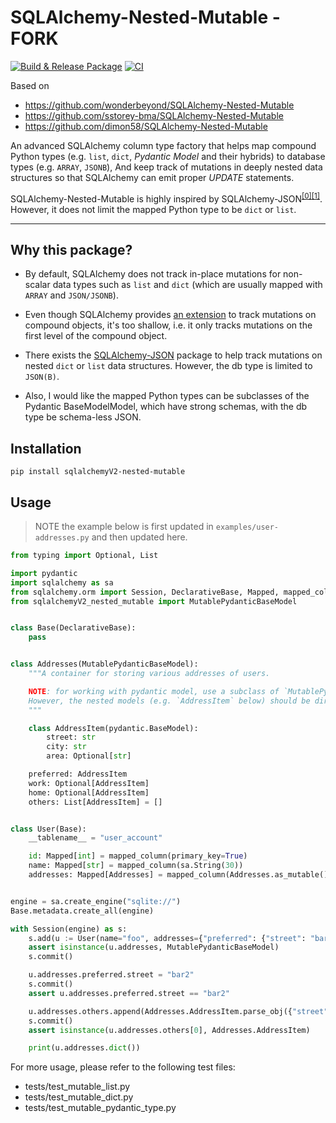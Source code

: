 SQLAlchemy-Nested-Mutable - FORK
================================

[![Build & Release Package](https://github.com/sstorey-bma/SQLAlchemy-Nested-Mutable/actions/workflows/release.yml/badge.svg)](https://github.com/sstorey-bma/SQLAlchemy-Nested-Mutable/actions/workflows/release.yml)
[![CI](https://github.com/sstorey-bma/SQLAlchemy-Nested-Mutable/actions/workflows/ci.yml/badge.svg)](https://github.com/sstorey-bma/SQLAlchemy-Nested-Mutable/actions/workflows/ci.yml)

Based on
- https://github.com/wonderbeyond/SQLAlchemy-Nested-Mutable
- https://github.com/sstorey-bma/SQLAlchemy-Nested-Mutable
- https://github.com/dimon58/SQLAlchemy-Nested-Mutable

An advanced SQLAlchemy column type factory that helps map compound Python types (e.g. `list`, `dict`, *Pydantic Model* and their hybrids) to database types (e.g. `ARRAY`, `JSONB`),
And keep track of mutations in deeply nested data structures so that SQLAlchemy can emit proper *UPDATE* statements.

SQLAlchemy-Nested-Mutable is highly inspired by SQLAlchemy-JSON<sup>[[0]](https://github.com/edelooff/sqlalchemy-json)</sup><sup>[[1]](https://variable-scope.com/posts/mutation-tracking-in-nested-json-structures-using-sqlalchemy)</sup>.
However, it does not limit the mapped Python type to be `dict` or `list`.

---

## Why this package?

* By default, SQLAlchemy does not track in-place mutations for non-scalar data types
  such as `list` and `dict` (which are usually mapped with `ARRAY` and `JSON/JSONB`).

* Even though SQLAlchemy provides [an extension](https://docs.sqlalchemy.org/en/20/orm/extensions/mutable.html)
  to track mutations on compound objects, it's too shallow, i.e. it only tracks mutations on the first level of the compound object.

* There exists the [SQLAlchemy-JSON](https://github.com/edelooff/sqlalchemy-json) package
  to help track mutations on nested `dict` or `list` data structures.
  However, the db type is limited to `JSON(B)`.

* Also, I would like the mapped Python types can be subclasses of the Pydantic BaseModelModel,
  which have strong schemas, with the db type be schema-less JSON.


## Installation

```shell
pip install sqlalchemyV2-nested-mutable
```

## Usage

> NOTE the example below is first updated in `examples/user-addresses.py` and then updated here.

```python
from typing import Optional, List

import pydantic
import sqlalchemy as sa
from sqlalchemy.orm import Session, DeclarativeBase, Mapped, mapped_column
from sqlalchemyV2_nested_mutable import MutablePydanticBaseModel


class Base(DeclarativeBase):
    pass


class Addresses(MutablePydanticBaseModel):
    """A container for storing various addresses of users.

    NOTE: for working with pydantic model, use a subclass of `MutablePydanticBaseModel` for column mapping.
    However, the nested models (e.g. `AddressItem` below) should be direct subclasses of `pydantic.BaseModel`.
    """

    class AddressItem(pydantic.BaseModel):
        street: str
        city: str
        area: Optional[str]

    preferred: AddressItem
    work: Optional[AddressItem]
    home: Optional[AddressItem]
    others: List[AddressItem] = []


class User(Base):
    __tablename__ = "user_account"

    id: Mapped[int] = mapped_column(primary_key=True)
    name: Mapped[str] = mapped_column(sa.String(30))
    addresses: Mapped[Addresses] = mapped_column(Addresses.as_mutable(), nullable=True)


engine = sa.create_engine("sqlite://")
Base.metadata.create_all(engine)

with Session(engine) as s:
    s.add(u := User(name="foo", addresses={"preferred": {"street": "bar", "city": "baz"}}))
    assert isinstance(u.addresses, MutablePydanticBaseModel)
    s.commit()

    u.addresses.preferred.street = "bar2"
    s.commit()
    assert u.addresses.preferred.street == "bar2"

    u.addresses.others.append(Addresses.AddressItem.parse_obj({"street": "bar3", "city": "baz3"}))
    s.commit()
    assert isinstance(u.addresses.others[0], Addresses.AddressItem)

    print(u.addresses.dict())
```

For more usage, please refer to the following test files:

* tests/test_mutable_list.py
* tests/test_mutable_dict.py
* tests/test_mutable_pydantic_type.py
